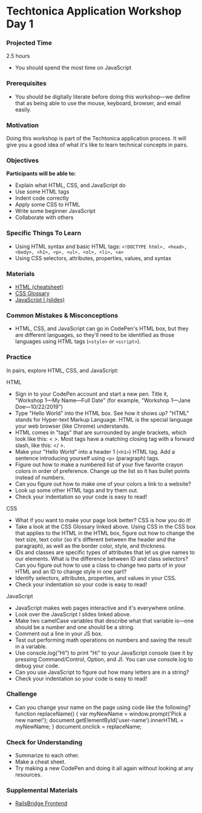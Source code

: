# Techtonica Application Workshop Day 1

### Projected Time

2.5 hours
- You should spend the most time on JavaScript

### Prerequisites

- You should be digitally literate before doing this workshop—we define that as being able to use the mouse, keyboard, browser, and email easily.

### Motivation

Doing this workshop is part of the Techtonica application process. It will give you a good idea of what it's like to learn technical concepts in pairs.

### Objectives

**Participants will be able to:**

- Explain what HTML, CSS, and JavaScript do
- Use some HTML tags
- Indent code correctly
- Apply some CSS to HTML
- Write some beginner JavaScript
- Collaborate with others

### Specific Things To Learn

- Using HTML syntax and basic HTML tags: `<!DOCTYPE html>, <head>, <body>, <h1>, <p>, <ul>, <ol>, <li>, <a>`
- Using CSS selectors, attributes, properties, values, and syntax

### Materials

- [HTML (cheatsheet)](https://www.codecademy.com/learn/learn-html/modules/learn-html-elements/reference)
- [CSS Glossary](https://www.codecademy.com/articles/glossary-css)
- [JavaScript I (slides)](https://drive.google.com/open?id=1WIm5UCQL9TOsmW5X6suapBhyEqtk8Y2oLKb5gUqbzus)


### Common Mistakes & Misconceptions

- HTML, CSS, and JavaScript can go in CodePen's HTML box, but they are different languages, so they'll need to be identified as those languages using HTML tags (`<style>` or `<script>`).


### Practice

In pairs, explore HTML, CSS, and JavaScript:


HTML
- Sign in to your CodePen account and start a new pen. Title it, "Workshop 1—My Name—Full Date" (for example, "Workshop 1—Jane Doe—10/22/2019")
- Type "Hello World" into the HTML box. See how it shows up? "HTML" stands for Hyper-text Markup Language. HTML is the special language your web browser (like Chrome) understands.
- HTML comes in "tags" that are surrounded by angle brackets, which look like this: < >. Most tags have a matching closing tag with a forward slash, like this: </ >.
- Make your "Hello World" into a header 1 (`<h1>`) HTML tag. Add a sentence introducing yourself using `<p>` (paragraph) tags.
- Figure out how to make a numbered list of your five favorite crayon colors in order of preference. Change up the list so it has bullet points instead of numbers.
- Can you figure out how to make one of your colors a link to a website?
- Look up some other HTML tags and try them out.
- Check your indentation so your code is easy to read!

CSS
- What if you want to make your page look better? CSS is how you do it!
- Take a look at the CSS Glossary linked above. Using CSS in the CSS box that applies to the HTML in the HTML box, figure out how to change the text size, text color (so it's different between the header and the paragraph), as well as the border color, style, and thickness.
- IDs and classes are specific types of attributes that let us give names to our elements. What is the difference between ID and class selectors? Can you figure out how to use a class to change two parts of in your HTML and an ID to change style in one part?
- Identify selectors, attributes, properties, and values in your CSS.
- Check your indentation so your code is easy to read!

JavaScript
- JavaScript makes web pages interactive and it's everywhere online.
- Look over the JavaScript I slides linked above. 
- Make two camelCase variables that describe what that variable is—one should be a number and one should be a string.
- Comment out a line in your JS box.
- Test out performing math operations on numbers and saving the result in a variable.
- Use console.log(“Hi”) to print "Hi" to your JavaScript console (see it by pressing Command/Control, Option, and J). You can use console.log to debug your code.
- Can you use JavaScript to figure out how many letters are in a string?
- Check your indentation so your code is easy to read!


### Challenge

- Can you change your name on the page using code like the following?
	function replaceName() {
    	var myNewName = window.prompt('Pick a new name!');
    	document.getElementById('user-name').innerHTML = myNewName;
  	}
  	document.onclick = replaceName;


### Check for Understanding 

- Summarize to each other.
- Make a cheat sheet.
- Try making a new CodePen and doing it all again without looking at any resources.

### Supplemental Materials
- [RailsBridge Frontend](https://curriculum.railsbridge.org/frontend/)
